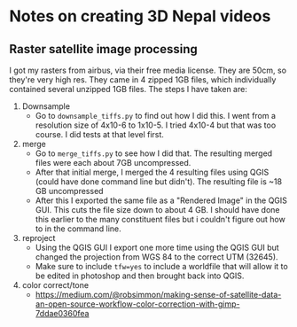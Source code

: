 # Notes on creating 3D Nepal videos

## Raster satellite image processing
I got my rasters from airbus, via their free media license. They are 50cm, so they're very high res. They came in 4 zipped 1GB files, which individually contained several unzipped 1GB files. The steps I have taken are:

1. Downsample
	- Go to `downsample_tiffs.py` to find out how I did this. I went from a resolution size of 4x10-6 to 1x10-5. I tried 4x10-4 but that was too course. I did tests at that level first. 
1. merge
	- Go to `merge_tiffs.py` to see how I did that. The resulting merged files were each about 7GB uncompressed.
	- After that initial merge, I merged the 4 resulting files using QGIS (could have done command line but didn't). The resulting file is ~18 GB uncompressed
	- After this I exported the same file as a "Rendered Image" in the QGIS GUI. This cuts the file size down to about 4 GB. I should have done this earlier to the many constituent files but i couldn't figure out how to in the command line. 
1. reproject
	- Using the QGIS GUI I export one more time using the QGIS GUI but changed the projection from WGS 84 to the correct UTM (32645).
	- Make sure to include `tfw=yes` to include a worldfile that will allow it to be edited in photoshop and then brought back into QGIS. 
1. color correct/tone
	- https://medium.com/@robsimmon/making-sense-of-satellite-data-an-open-source-workflow-color-correction-with-gimp-7ddae0360fea
	



